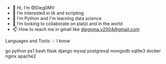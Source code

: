 - 👋 Hi, I’m @Dieg0MV
- 👀 I’m interested in IA and scripting
- 🌱 I'm Python and I'm learning data science
- 💞️ I’m looking to collaborate on platzi and in the world 
- 📫 How to reach me in gmail like diegoma.v2004@gmail.com


Languages and Tools:
💡 I know

go python ps1 bash flask django mysql postgresql mongodb sqlite3 docker nginx apache2
